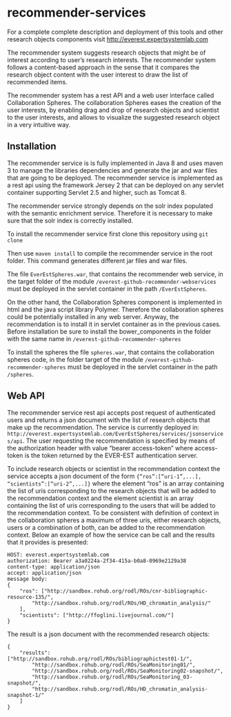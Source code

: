 # recommender-services

For a complete complete description and deployment of this tools and other research objects components visit http://everest.expertsystemlab.com

The recommender system suggests research objects that might be of interest according to user’s research interests. The recommender system follows a content-based approach in the sense that it compares the research object content with the user interest to draw the list of recommended items. 

The recommender system has a rest API and a web user interface called Collaboration Spheres. The collaboration Spheres eases the creation of the user interests, by enabling drag and drop of research objects and scientist to the user interests, and allows to visualize the suggested research object in a very intuitive way. 

## Installation
The recommender service is is fully implemented in Java 8 and uses maven 3 to manage the libraries dependencies and generate the jar and war files that are going to be deployed. The recommender service is implemented as a rest api using the framework Jersey 2 that can be deployed on any servlet container supporting Servlet 2.5 and higher, such as Tomcat 8.  

The recommender service strongly depends on the solr index populated with the semantic enrichment service. Therefore it is necessary to make sure that the solr index is correctly installed.

To install the recommender service first clone this repository using `git clone`

Then use `maven install` to compile the recommender service in the root folder. This command generates different jar files and war files. 

The file `EverEstSpheres.war`, that contains the recommender web service, in the target folder of the module `/everest-github-recommender-webservices` must be deployed in the servlet container in the path `/EverEstSpheres`. 

On the other hand, the Collaboration Spheres component is implemented in html and the java script library Polymer. Therefore the collaboration spheres could be potentially installed in any web server. Anyway, the recommendation is to install it in servlet container as in the previous cases. Before installation be sure to install the bower_components in the folder with the same name in `/everest-github-recommender-spheres`

To install the spheres the file `spheres.war`, that contains the collaboration spheres code, in the folder target of the module `/everest-github-recommender-spheres` must be deployed in the servlet container in the path `/spheres`.


## Web API
The recommender service rest api accepts post request of authenticated users and returns a json document with the list of research objects that make up the recommendation. The service is currently deployed in: `http://everest.expertsystemlab.com/EverEstSpheres/services/jsonservices/api`. The user requesting the recommendation is specified by means of the authorization header with value “bearer access-token” where access-token is the token returned by the EVER-EST authentication server. 

To include research objects or scientist in the recommendation context the service accepts a json document of the form `{“ros”:[“uri-1”,...], “scientists”:[“uri-2”,...]}` where the element “ros” is an array containing the list of uris corresponding to the research objects that will be added to the recommendation context and the element scientist is an array containing the list of uris corresponding to the users that will be added to the recommendation context. To be consistent with definition of context in the collaboration spheres a maximum of three uris, either research objects, users or a combination of both, can be added to the recommendation context.  Below an example of how the service can be call and the results that it provides is presented:

``` POST /EverEstSpheres/services/jsonservices/api HTTP/1.1
HOST: everest.expertsystemlab.com
authorization: Bearer a3a0224a-2f34-415a-b0a8-0969e2129a38
content-type: application/json
accept: application/json
message body:
{
	"ros": ["http://sandbox.rohub.org/rodl/ROs/cnr-bibliographic-resource-135/",
		"http://sandbox.rohub.org/rodl/ROs/HD_chromatin_analysis/"
	],
	"scientists": ["http://ffoglini.livejournal.com/"]
}
``` 

The result is a json document with the recommended research objects:
``` 
{
	"results": ["http://sandbox.rohub.org/rodl/ROs/bibliographictest01-1/",
		"http://sandbox.rohub.org/rodl/ROs/SeaMonitoring01/",
		"http://sandbox.rohub.org/rodl/ROs/SeaMonitoring02-snapshot/",
		"http://sandbox.rohub.org/rodl/ROs/SeaMonitoring_03-snapshot/",
		"http://sandbox.rohub.org/rodl/ROs/HD_chromatin_analysis-snapshot-1/"
	]
}
``` 
